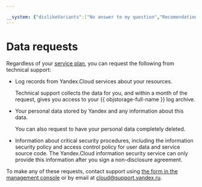 ```yaml
---

__system: {"dislikeVariants":["No answer to my question","Recomendations didn't help","The content doesn't match title","Other"]}
---
```

# Data requests

Regardless of your [service plan](overview.md), you can request the following from technical support:

* Log records from Yandex.Cloud services about your resources.

  Technical support collects the data for you, and within a month of the request, gives you access to your {{ objstorage-full-name }} log archive.

* Your personal data stored by Yandex and any information about this data.

  You can also request to have your personal data completely deleted.

* Information about critical security procedures, including the information security policy and access control policy for user data and service source code. The Yandex.Cloud information security service can only provide this information after you sign a non-disclosure agreement.

To make any of these requests, contact support using [the form in the management console](https://console.cloud.yandex.com/support) or by email at [cloud@support.yandex.ru](mailto:cloud@support.yandex.ru).

